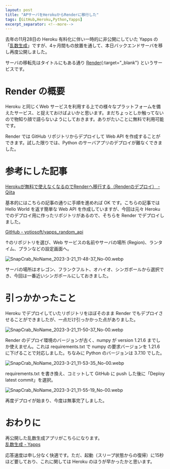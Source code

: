 ```yaml
---
layout: post
title: "APサーバをHerokuからRenderに移行した"
tags: [GitHub,Heroku,Python,Yapps]
excerpt_separator: <!--more-->
---
```


去年の11月28日の Heroku 有料化に伴い一時的に非公開にしていた Yapps の「[乱数生成](https://yapps.yotiosoft.com/random/)」ですが、4ヶ月間もの放置を通して、本日バックエンドサーバを移し再度公開しました。

サーバの移転先はタイトルにもある通り [Render](https://render.com/){:target="_blank"} というサービスです。

<!--more-->

# Render の概要

Heroku と同じくWeb サービスを利用する上での様々なプラットフォームを備えたサービス、と捉えておけばよいかと思います。まだちょっとしか触ってないので物知り顔で語らないようにしておきます。ありがたいことに無料で利用可能です。

Render では GitHub リポジトリからデプロイして Web API を作成することができます。試した限りでは、Python のサーバアプリのデプロイが難なくできました。

# 参考にした記事

[Herokuが無料で使えなくなるのでRenderへ移行する（Renderのデプロイ） - Qiita](https://qiita.com/matsutogen/items/f29ad5c244fdca24e4cf)

基本的にはこちらの記事の通りに手順を進めれば OK です。こちらの記事では Hello World を返す簡単な Web API を作成していますが、今回は元々 Heroku でのデプロイ用に作ったリポジトリがあるので、そちらを Render でデプロイしました。

[GitHub - yotiosoft/yapps_random_api](https://github.com/yotiosoft/yapps_random_api)

↑のリポジトリを選び、Web サービスの名前やサーバの場所 (Region)、ランタイム、プランなどの設定画面へ。

![SnapCrab_NoName_2023-3-21_11-48-37_No-00.webp](../../../assets/img/post/2023-03-21/SnapCrab_NoName_2023-3-21_11-48-37_No-00.webp)

サーバの場所はオレゴン、フランクフルト、オハイオ、シンガポールから選択でき、今回は一番近いシンガポールにしておきました。

# 引っかかったこと

Heroku でデプロイしていたリポジトリをほぼそのまま Render でもデプロイさせることができましたが、一点だけ引っかかった点がありました。

![SnapCrab_NoName_2023-3-21_11-50-37_No-00.webp](../../../assets/img/post/2023-03-21/SnapCrab_NoName_2023-3-21_11-50-37_No-00.webp)

Render のデプロイ環境のバージョンが古く、numpy が version 1.21.6 までしか使えません。これは requirements.txt で numpy の要求バージョンを 1.21.6 に下げることで対応しました。ちなみに Python のバージョンは 3.7.10 でした。

![SnapCrab_NoName_2023-3-21_11-53-35_No-00.webp](../../../assets/img/post/2023-03-21/SnapCrab_NoName_2023-3-21_11-53-35_No-00.webp)

requirements.txt を書き換え、コミットして GitHub に push した後に「Deploy latest commit」を選択。

![SnapCrab_NoName_2023-3-21_11-55-19_No-00.webp](../../../assets/img/post/2023-03-21/SnapCrab_NoName_2023-3-21_11-55-19_No-00.webp)

再度デプロイが始まり、今度は無事完了しました。

# おわりに

再公開した乱数生成アプリがこちらになります。  
[乱数生成 - Yapps](https://yapps.yotiosoft.com/random/)

応答速度は申し分なく快適です。ただ、起動（スリープ状態からの復帰）に15秒ほど要しており、これに関しては Heroku のほうが早かったかと思います。
